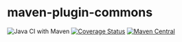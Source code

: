 maven-plugin-commons
=============

![Java CI with Maven](https://github.com/link-intersystems/maven-plugin-commons/workflows/Java%20CI%20with%20Maven/badge.svg)
[![Coverage Status](https://coveralls.io/repos/github/link-intersystems/maven-plugin-commons/badge.svg?branch=master)](https://coveralls.io/github/link-intersystems/maven-plugin-commons?branch=master)
[![Maven Central](https://img.shields.io/maven-central/v/com.link-intersystems.maven.plugins/maven-plugin-commons)](https://mvnrepository.com/artifact/com.link-intersystems.maven.plugins)
